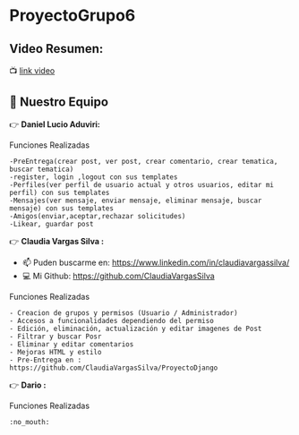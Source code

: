 # ProyectoGrupo6

## Video Resumen: 
:tv: [link video](https://youtu.be/rZ84U6VKkHs)

## :steam_locomotive: Nuestro Equipo 

:point_right: **Daniel Lucio Aduviri:**

Funciones Realizadas
```
-PreEntrega(crear post, ver post, crear comentario, crear tematica, buscar tematica)
-register, login ,logout con sus templates
-Perfiles(ver perfil de usuario actual y otros usuarios, editar mi perfil) con sus templates
-Mensajes(ver mensaje, enviar mensaje, eliminar mensaje, buscar mensaje) con sus templates
-Amigos(enviar,aceptar,rechazar solicitudes)
-Likear, guardar post
```

:point_right: **Claudia Vargas Silva :**
- 📫  Puden buscarme en: https://www.linkedin.com/in/claudiavargassilva/
- :computer: Mi Github: https://github.com/ClaudiaVargasSilva

Funciones Realizadas
```
- Creacion de grupos y permisos (Usuario / Administrador)
- Accesos a funcionalidades dependiendo del permiso
- Edición, eliminación, actualización y editar imagenes de Post 
- Filtrar y buscar Posr
- Eliminar y editar comentarios
- Mejoras HTML y estilo
- Pre-Entrega en : https://github.com/ClaudiaVargasSilva/ProyectoDjango
```

:point_right: **Dario :** 

Funciones Realizadas
```
:no_mouth:
```


